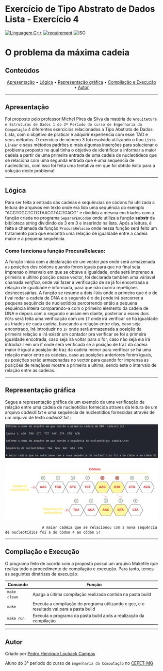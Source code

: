 # Exercício de Tipo Abstrato de Dados Lista - Exercício 4

[![Linguagem C++](https://img.shields.io/badge/Linguagem-C%2B%2B-green.svg)](https://github.com/PedroLouback/Exercicio3-ListaAEDs)
[![requirement](https://img.shields.io/badge/IDE-Visual%20Studio%20Code-informational)](https://code.visualstudio.com/docs/?dv=linux64_deb)
![ISO](https://img.shields.io/badge/ISO-Linux-blueviolet)


<h1> O problema da máxima cadeia

## Conteúdos

<p align="center">
 <a href="#apresentação">Apresentação</a> •
 <a href="#lógica">Lógica</a> • 
 <a href="#representação-gráfica">Representação gráfica</a> • 
 <a href="#compilação-e-execução">Compilação e Execução</a> • 
 <a href="#autor">Autor</a>
</p>

---


## Apresentação

Foi proposto pelo professor [Michel Pires da Silva](http://lattes.cnpq.br/1449902596670082) da matéria de `Arquitetura e Estruturas de Dados 1 do 3º Período do curso de Engenharia da Computação` 4 diferentes exercícios relacionados a Tipo Abstrato de Dados Lista, com o objetivo de praticar e adquirir experiencia com esse TAD e seus métodos. O exercício de número 3 foi resolvido utilizando o tipo `Lista Linear` e seus métodos padrões e mais algumas inserções para solucionar o problema proposto no qual tinha o objetivo de identificar e informar a maior cadeia a partir de uma primeira entrada de uma cadeia de nucleotídeos que se relaciona com uma segunda entrada que é uma sequência de nucleotídios, com isso foi feita uma tentativa em que foi obtido êxito para a solução deste problema!

---

## Lógica

Para ser feita a entrada das cadeias e sequências de códons foi utilizada a leitura de arquivos em texto onde era lido uma sequência do exemplo "ACGTGGCTCTCTAACGTACTGACG" e dividida a mesma em tríades com a função criada no programa `SepararEmCodon` onde utiliza a função **substr** da biblioteca _string_ dividindo de 3 em 3 e inserindo na lista.
Após a leitura, é feita a chamada da função `ProcuraRelacao` onde nessa função será feito um tratamento para que encontra uma relação de igualdade entre a cadeia maior e a pequena sequência.

### Como funciona a função ProcuraRelacao:

A função inicia com a declaração de um vector _pos_ onde será armazenada as posições dos códons quando forem iguais para que no final seja imprenso o intervalo em que se obteve a igualdade, onde será imprenso a primeira e ultimo posição desse vector, foi declarada também uma váriavel chamada _verifica_, onde vai fazer a verificação de se já foi encontrada a relação de igualdade e informada, para que não ocorra repetições desnecessárias. A função se resume a dois `FORs` onde o primeiro que é o de **i** vai rodar a cadeia de DNA e o segundo é o de **j** onde irá percorrer a pequena sequência de nucleotídios percorrendo então a pequena sequência inteira comparando-a com o primeiro elemento da cadeia de DNA e depois com o segundo e assim em diante, posterior a esses dois `FORs` será feita uma verificação com um `IF` onde irá verificar se há igualdade as tríades de cada cadeia, buscando a relação entre elas, caso seja encontrado, irá introduzir no `IF` onde será armazenada a posição da primeira relação e irá existir um contador pra verificar se foi a primeira igualdade encotrada, caso seja irá voltar para o for, caso não seja ela irá introduzir em um if onde será verificada se a posição de traz da cadeia maior é igual a posição de traz da cadeia menor para verificar se há uma relação maior entre as cadeias, caso as posições anteriores forem iguais, as posições serão armazenadas no vector para quando for imprensa as posições de relaçãoes mostre a primeira e ultima, sendo este o intervalo de relação entre as cadeias.

---

## Representação gráfica

Segue a representação gráfica de um exemplo de uma verificação de relação entre uma cadeia de nucleotídios fornecida atraves da leitura de um arquivo _cadeia1.txt_ e uma sequência de nucleotídios fornecidas através de um arquivo de texto _cadeia2.txt_ :

<p align="center">
<img src="imgs/representacaoprograma.png" width="750px"/>
</p>
<p align="center">
<img src="imgs/representacaodiagrama.png" width="800px"/>
</p>

                     A maior cadeia que se relacionou com a nova sequência de nucleotídios foi a do códon 4 ao códon 5!



---

## Compilação e Execução

O programa feito de acordo com a proposta possui um arquivo Makefile que realiza todo o procedimento de compilação e execução. Para tanto, temos as seguintes diretrizes de execução:


| Comando                |  Função                                                                                           |                     
| -----------------------| ------------------------------------------------------------------------------------------------- |
|  `make clean`          | Apaga a última compilação realizada contida na pasta build                                        |
|  `make`                | Executa a compilação do programa utilizando o gcc, e o resultado vai para a pasta build           |
|  `make run`            | Executa o programa da pasta build após a realização da compilação             


---

## Autor

Criado por [Pedro Henrique Louback Campos](https://www.linkedin.com/in/pedro-henrique-louback-campos-0a4a03205/)

Aluno do 3° periodo do curso de `Engenharia da Computação` no [CEFET-MG](https://www.cefetmg.br)
